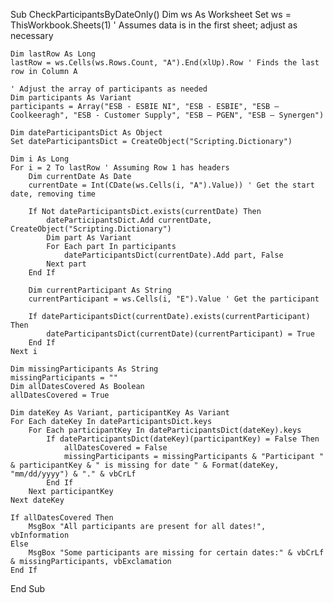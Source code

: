 Sub CheckParticipantsByDateOnly()
    Dim ws As Worksheet
    Set ws = ThisWorkbook.Sheets(1) ' Assumes data is in the first sheet; adjust as necessary
    
    Dim lastRow As Long
    lastRow = ws.Cells(ws.Rows.Count, "A").End(xlUp).Row ' Finds the last row in Column A
    
    ' Adjust the array of participants as needed
    Dim participants As Variant
    participants = Array("ESB - ESBIE NI", "ESB - ESBIE", "ESB – Coolkeeragh", "ESB - Customer Supply", "ESB – PGEN", "ESB – Synergen")
    
    Dim dateParticipantsDict As Object
    Set dateParticipantsDict = CreateObject("Scripting.Dictionary")
    
    Dim i As Long
    For i = 2 To lastRow ' Assuming Row 1 has headers
        Dim currentDate As Date
        currentDate = Int(CDate(ws.Cells(i, "A").Value)) ' Get the start date, removing time
        
        If Not dateParticipantsDict.exists(currentDate) Then
            dateParticipantsDict.Add currentDate, CreateObject("Scripting.Dictionary")
            Dim part As Variant
            For Each part In participants
                dateParticipantsDict(currentDate).Add part, False
            Next part
        End If
        
        Dim currentParticipant As String
        currentParticipant = ws.Cells(i, "E").Value ' Get the participant
        
        If dateParticipantsDict(currentDate).exists(currentParticipant) Then
            dateParticipantsDict(currentDate)(currentParticipant) = True
        End If
    Next i
    
    Dim missingParticipants As String
    missingParticipants = ""
    Dim allDatesCovered As Boolean
    allDatesCovered = True
    
    Dim dateKey As Variant, participantKey As Variant
    For Each dateKey In dateParticipantsDict.keys
        For Each participantKey In dateParticipantsDict(dateKey).keys
            If dateParticipantsDict(dateKey)(participantKey) = False Then
                allDatesCovered = False
                missingParticipants = missingParticipants & "Participant " & participantKey & " is missing for date " & Format(dateKey, "mm/dd/yyyy") & "." & vbCrLf
            End If
        Next participantKey
    Next dateKey
    
    If allDatesCovered Then
        MsgBox "All participants are present for all dates!", vbInformation
    Else
        MsgBox "Some participants are missing for certain dates:" & vbCrLf & missingParticipants, vbExclamation
    End If
End Sub
